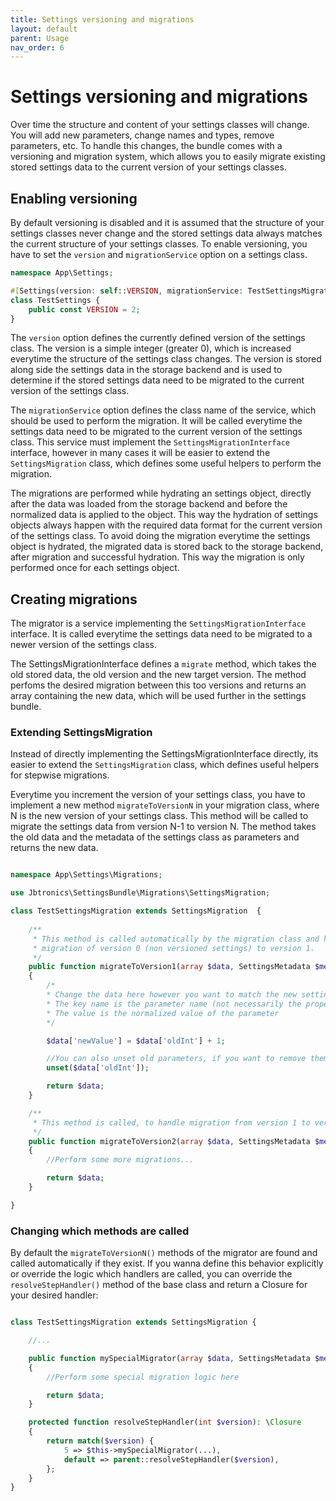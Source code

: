 ```yaml
---
title: Settings versioning and migrations
layout: default
parent: Usage
nav_order: 6
---
```


# Settings versioning and migrations

Over time the structure and content of your settings classes will change. You will add new parameters, change names and types, remove parameters, etc. To handle this changes, the bundle comes with a versioning and migration system, which allows you to easily migrate existing stored settings data to the current version of your settings classes.

## Enabling versioning

By default versioning is disabled and it is assumed that the structure of your settings classes never change and the stored settings data always matches the current structure of your settings classes. To enable versioning, you have to set the `version` and `migrationService` option on a settings class.

```php
namespace App\Settings;

#[Settings(version: self::VERSION, migrationService: TestSettingsMigration::class)]
class TestSettings {
    public const VERSION = 2;
}
```

The `version` option defines the currently defined version of the settings class. The version is a simple integer (greater 0), which is increased everytime the structure of the settings class changes. The version is stored along side the settings data in the storage backend and is used to determine if the stored settings data need to be migrated to the current version of the settings class.

The `migrationService` option defines the class name of the service, which should be used to perform the migration. It will be called everytime the settings data need to be migrated to the current version of the settings class. This service must implement the `SettingsMigrationInterface` interface, however in many cases it will be easier to extend the `SettingsMigration` class, which defines some useful helpers to perform the migration.

The migrations are performed while hydrating an settings object, directly after the data was loaded from the storage backend and before the normalized data is applied to the object. This way the hydration of settings objects always happen with the required data format for the current version of the settings class.
To avoid doing the migration everytime the settings object is hydrated, the migrated data is stored back to the storage backend, after migration and successful hydration. This way the migration is only performed once for each settings object.

## Creating migrations

The migrator is a service implementing the `SettingsMigrationInterface` interface. It is called everytime the settings data need to be migrated to a newer version of the settings class. 

The SettingsMigrationInterface defines a `migrate` method, which takes the old stored data, the old version and the new target version. The method perfoms the desired migration between this too versions and returns an array containing the new data, which will be used further in the settings bundle.

### Extending SettingsMigration

Instead of directly implementing the SettingsMigrationInterface directly, its easier to extend the `SettingsMigration` class, which defines useful helpers for stepwise migrations.

Everytime you increment the version of your settings class, you have to implement a new method `migrateToVersionN` in your migration class, where N is the new version of your settings class. This method will be called to migrate the settings data from version N-1 to version N. The method takes the old data and the metadata of the settings class as parameters and returns the new data. 

```php

namespace App\Settings\Migrations;

use Jbtronics\SettingsBundle\Migrations\SettingsMigration;

class TestSettingsMigration extends SettingsMigration  {
    
    /**
     * This method is called automatically by the migration class and handles 
     * migration of version 0 (non versioned settings) to version 1.
     */
    public function migrateToVersion1(array $data, SettingsMetadata $metadata): array
    {
        /*
        * Change the data here however you want to match the new settings schema
        * The key name is the parameter name (not necessarily the property name)
        * The value is the normalized value of the parameter 
        */

        $data['newValue'] = $data['oldInt'] + 1;

        //You can also unset old parameters, if you want to remove them
        unset($data['oldInt']);

        return $data;
    }

    /**
     * This method is called, to handle migration from version 1 to version 2.
     */
    public function migrateToVersion2(array $data, SettingsMetadata $metadata): array
    {
        //Perform some more migrations...

        return $data;
    }

}
```

### Changing which methods are called

By default the `migrateToVersionN()` methods of the migrator are found and called automatically if they exist. If you wanna define this behavior explicitly or override the logic which handlers are called, you can override the `resolveStepHandler()` method of the base class and return a Closure for your desired handler:

```php

class TestSettingsMigration extends SettingsMigration {

    //...

    public function mySpecialMigrator(array $data, SettingsMetadata $metadata): array
    {
        //Perform some special migration logic here

        return $data;
    }

    protected function resolveStepHandler(int $version): \Closure
    {
        return match($version) {
            5 => $this->mySpecialMigrator(...),
            default => parent::resolveStepHandler($version),
        };
    }
}

```